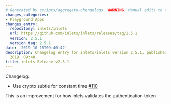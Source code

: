 ```yaml
---
# Generated by scripts/aggregate-changelogs. WARNING: Manual edits to this files will be overwritten.
changes_categories:
- Playground Apps
changes_entry:
  repository: inlets/inlets
  url: https://github.com/inlets/inlets/releases/tag/2.5.1
  version: 2.5.1
  version_tag: 2.5.1
date: '2019-10-15T09:40:42'
description: Changelog entry for inlets/inlets version 2.5.1, published on 15 October
  2019, 09:40
title: inlets Release v2.5.1
---
```


Changelog:
* Use crypto subtle for constant time [#110](https://github.com/inlets/inlets/pull/110)

This is an improvement for how inlets validates the authentication token

